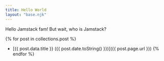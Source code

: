 ```yaml
---
title: Hello World
layout: "base.njk"
---
```


Hello Jamstack fam! But wait, who is Jamstack?

{% for post in collections.post %}
- [{{ post.data.title }} ({{ post.date.toString() }})]({{ post.page.url }})
{% endfor %}

